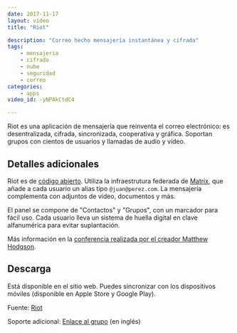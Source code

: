```yaml
---
date: 2017-11-17
layout: video
title: "Riot"

description: "Correo hecho mensajería instantánea y cifrada"
tags:
    - mensajeria
    - cifrado
    - nube
    - seguridad
    - correo
categories:
    - apps
video_id: -yNPAkCtdC4

---
```

<!--more-->

Riot es una aplicación de mensajería que reinventa el correo electrónico: es desentralizada, cifrada, sincronizada, cooperativa y gráfica. Soportan grupos con cientos de usuarios y llamadas de audio y vídeo.

## Detalles adicionales

Riot es de [código abierto](https://github.com/vector-im). Utiliza la infraestrutura federada de [Matrix](https://matrix.org/), que añade a cada usuario un alias tipo `@juan@perez.com`. La mensajería complementa con adjuntos de vídeo, documentos y más.

El panel se compone de "Contactos" y "Grupos", con un marcador para fácil uso. Cada usuario lleva un sistema de huella digital en clave alfanumérica para evitar suplantación.

Más información en la [conferencia realizada por el creador Matthew Hodgson](https://www.youtube.com/watch?v=Nu8LFVtyqKM).

## Descarga

Está disponible en el sitio web. Puedes sincronizar con los dispositivos móviles (disponible en Apple Store y Google Play).

Fuente: [Riot](http://riot.im/)

Soporte adicional: [Enlace al grupo](https://matrix.to/#/#matrix:matrix.org) (en inglés)
